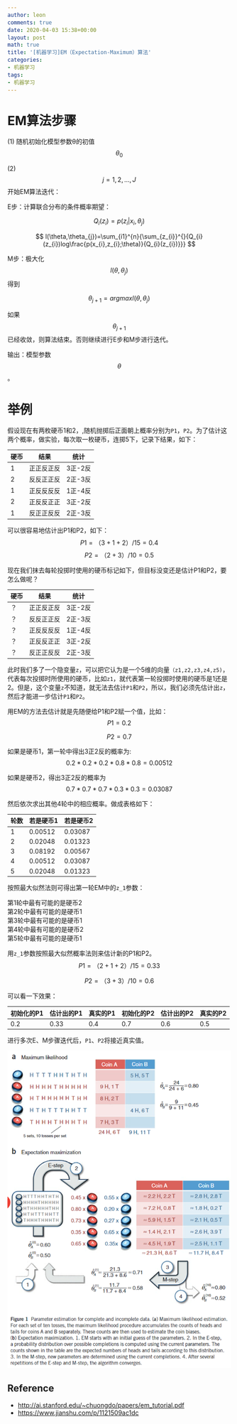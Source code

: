 ```yaml
---
author: leon
comments: true
date: 2020-04-03 15:38+00:00
layout: post
math: true
title: '[机器学习]EM（Expectation-Maximum）算法'
categories:
- 机器学习
tags:
- 机器学习
---
```



# EM算法步骤

(1) 随机初始化模型参数θ的初值 $$\theta_{0}$$

(2) $$j=1,2,...,J$$ 开始EM算法迭代：

E步：计算联合分布的条件概率期望：

$$Q_{i}(z_{i})=p(z_{i}|x_{i},\theta_{j})$$

$$
l(\theta,\theta_{j})=\sum_{i1}^{n}{\sum_{z_{i}}^{}{Q_{i}(z_{i})log\frac{p(x_{i},z_{i};\theta)}{Q_{i}(z_{i})}}}
$$

    
M步：极大化 $$l(\theta,\theta_{j})$$ 得到

$$
\theta_{j+1}=argmaxl(\theta,\theta_{j})
$$

如果$$\theta_{j+1}$$ 已经收敛，则算法结束。否则继续进行E步和M步进行迭代。

输出：模型参数 $$θ$$。

# 举例

假设现在有两枚硬币1和2，,随机抛掷后正面朝上概率分别为`P1`，`P2`。为了估计这两个概率，做实验，每次取一枚硬币，连掷5下，记录下结果，如下：

|硬币|结果|统计|
|-|-|-|
| 1 | 正正反正反 | 3正-2反 |
| 2 | 反反正正反 | 2正-3反 |
| 1 | 正反反反反 | 1正-4反 |
| 2 | 正反反正正 | 3正-2反 |
| 1 | 反正正反反 | 2正-3反 |

可以很容易地估计出P1和P2，如下：
$$
P1 = （3+1+2）/ 15 = 0.4
$$
$$
P2= （2+3）/10 = 0.5
$$

现在我们抹去每轮投掷时使用的硬币标记如下，但目标没变还是估计P1和P2，要怎么做呢？

|硬币|结果|统计|
|-|-|-|
| ？ | 正正反正反 | 3正-2反 |
| ？ | 反反正正反 | 2正-3反 |
| ？ | 正反反反反 | 1正-4反 |
| ？ | 正反反正正 | 3正-2反 |
| ？ | 反正正反反 | 2正-3反 |

此时我们多了一个隐变量`z`，可以把它认为是一个5维的向量`（z1,z2,z3,z4,z5)`，代表每次投掷时所使用的硬币，比如`z1`，就代表第一轮投掷时使用的硬币是1还是2。但是，这个变量`z`不知道，就无法去估计`P1`和`P2`，所以，我们必须先估计出`z`，然后才能进一步估计`P1`和`P2`。

用EM的方法去估计就是先随便给P1和P2赋一个值，比如：
$$
P1 = 0.2
$$

$$
P2 = 0.7
$$

如果是硬币1，第一轮中得出3正2反的概率为:
$$0.2*0.2*0.2*0.8*0.8 = 0.00512$$

如果是硬币2，得出3正2反的概率为
$$0.7*0.7*0.7*0.3*0.3=0.03087$$

然后依次求出其他4轮中的相应概率。做成表格如下：

|轮数 |若是硬币1|若是硬币2|
|-|-|-|
| 1 | 0.00512 | 0.03087 |
| 2 | 0.02048 | 0.01323 |
| 3 | 0.08192 | 0.00567 |
| 4 | 0.00512 | 0.03087 |
| 5 | 0.02048 | 0.01323 |

按照最大似然法则可得出第一轮EM中的`z_1`参数：  

第1轮中最有可能的是硬币2  
第2轮中最有可能的是硬币1  
第3轮中最有可能的是硬币1  
第4轮中最有可能的是硬币2  
第5轮中最有可能的是硬币1  

用`z_1`参数按照最大似然概率法则来估计新的P1和P2。
$$
P1 = （2+1+2）/15 = 0.33
$$

$$
P2=（3+3）/10 = 0.6
$$

可以看一下效果：

|初始化的P1|估计出的P1|真实的P1|初始化的P2|估计出的P2|真实的P2|
|-|-|-|-|-|-|
|0.2|0.33|0.4|0.7|0.6|0.5|

进行多次E、M步骤迭代后，`P1`、`P2`将接近真实值。

![EM](/images/EM-tutorial.PNG)

## Reference
- http://ai.stanford.edu/~chuongdo/papers/em_tutorial.pdf
- https://www.jianshu.com/p/1121509ac1dc